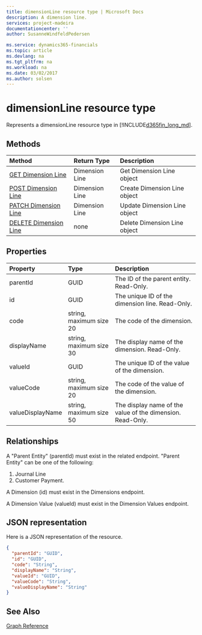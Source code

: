 ```yaml
---
title: dimensionLine resource type | Microsoft Docs
description: A dimension line.
services: project-madeira
documentationcenter: ''
author: SusanneWindfeldPedersen

ms.service: dynamics365-financials
ms.topic: article
ms.devlang: na
ms.tgt_pltfrm: na
ms.workload: na
ms.date: 03/02/2017
ms.author: solsen
---
```


# dimensionLine resource type
Represents a dimensionLine resource type in [!INCLUDE[d365fin_long_md](../dynamics-nav/includes/d365fin_long_md.md)].

## Methods

| Method       | Return Type  |Description|
|:---------------|:--------|:----------|
|[GET Dimension Line](dynamics_get_dimensionline.md)|Dimension Line|Get Dimension Line object|
|[POST Dimension Line](dynamics_create_dimensionline.md)|Dimension Line|Create Dimension Line object|
|[PATCH Dimension Line](dynamics_update_dimensionline.md)|Dimension Line|Update Dimension Line object|
|[DELETE Dimension Line](dynamics_delete_dimensionline.md)|none|Delete Dimension Line object|

## Properties
| Property	   | Type	|Description|
|:---------------|:--------|:----------|
|parentId|GUID|The ID of the parent entity. Read-Only.|
|id|GUID|The unique ID of the dimension line. Read-Only.|
|code|string, maximum size 20| The code of the dimension.|
|displayName|string, maximum size 30| The display name of the dimension. Read-Only.|
|valueId|GUID|The unique ID of the value of the dimension.|
|valueCode|string, maximum size 20|The code of the value of the dimension.|
|valueDisplayName|string, maximum size 50|The display name of the value of the dimension. Read-Only.|

## Relationships
A "Parent Entity" (parentId) must exist in the related endpoint.
"Parent Entity" can be one of the following:
 1) Journal Line
 2) Customer Payment.

A Dimension (id) must exist in the Dimensions endpoint.

A Dimension Value (valueId) must exist in the Dimension Values endpoint.

## JSON representation

Here is a JSON representation of the resource.

```json
{
  "parentId": "GUID",
  "id": "GUID",
  "code": "String",
  "displayName": "String",
  "valueId": "GUID",
  "valueCode": "String",
  "valueDisplayName": "String"
}

```

## See Also
[Graph Reference](dynamics_graph_reference.md)  

